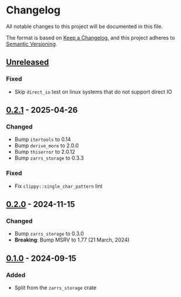 # Changelog

All notable changes to this project will be documented in this file.

The format is based on [Keep a Changelog](https://keepachangelog.com/en/1.0.0/),
and this project adheres to [Semantic Versioning](https://semver.org/spec/v2.0.0.html).

## [Unreleased]

### Fixed
- Skip `direct_io` test on linux systems that do not support direct IO

## [0.2.1] - 2025-04-26

### Changed
- Bump `itertools` to 0.14
- Bump `derive_more` to 2.0.0
- Bump `thiserror` to 2.0.12
- Bump `zarrs_storage` to 0.3.3

### Fixed
- Fix `clippy::single_char_pattern` lint

## [0.2.0] - 2024-11-15

### Changed
 - Bump `zarrs_storage` to 0.3.0
 - **Breaking**: Bump MSRV to 1.77 (21 March, 2024)

## [0.1.0] - 2024-09-15

### Added
 - Split from the `zarrs_storage` crate

[unreleased]: https://github.com/LDeakin/zarrs/compare/zarrs_filesystem-v0.2.1...HEAD
[0.2.1]: https://github.com/LDeakin/zarrs/releases/tag/zarrs_filesystem-v0.2.1
[0.2.0]: https://github.com/LDeakin/zarrs/releases/tag/zarrs_filesystem-v0.2.0
[0.1.0]: https://github.com/LDeakin/zarrs/releases/tag/zarrs_filesystem-v0.1.0
